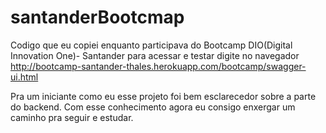 # santanderBootcmap
Codigo que eu copiei enquanto participava do Bootcamp DIO(Digital Innovation One)- Santander
para acessar e testar digite no navegador  http://bootcamp-santander-thales.herokuapp.com/bootcamp/swagger-ui.html

Pra um iniciante como eu esse projeto foi bem esclarecedor sobre a parte do backend.
Com esse conhecimento agora eu consigo enxergar um caminho pra seguir e estudar.
